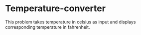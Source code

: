# Temperature-converter
This problem takes temperature in celsius as input and displays corresponding temperature in fahrenheit.
